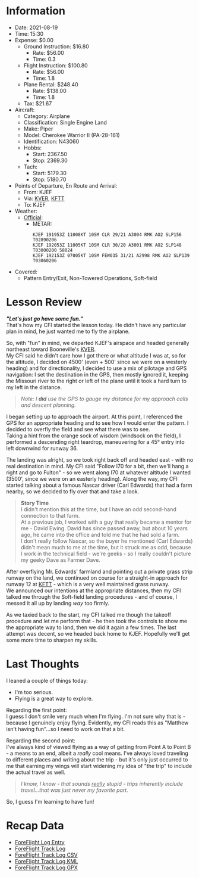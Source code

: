 # Information
- Date: 2021-08-19
- Time: 15:30
- Expense: $0.00
	- Ground Instruction: $16.80
		- Rate: $56.00
		- Time: 0.3
	- Flight Instruction: $100.80
		- Rate: $56.00
		- Time: 1.8
	- Plane Rental: $248.40
		- Rate: $138.00
		- Time: 1.8
	- Tax: $21.67
- Aircraft:
	- Category: Airplane
	- Classification: Single Engine Land
	- Make: Piper
	- Model: Cherokee Warrior II (PA-28-161)
	- Identification: N43060
	- Hobbs: 
		- Start: 2367.50
		- Stop: 2369.30
	- Tach: 
		- Start: 5179.30
		- Stop: 5180.70
- Points of Departure, En Route and Arrival:
	- From: KJEF
	- Via: [KVER][L0], [KFTT][L1]
	- To: KJEF
- Weather:
	- [Official](http://aviationwxchartsarchive.com/product/metar):
		- METAR: 
			```
			KJEF 191953Z 11008KT 10SM CLR 29/21 A3004 RMK AO2 SLP156 T02890206
			KJEF 192053Z 11005KT 10SM CLR 30/20 A3001 RMK AO2 SLP148 T03000200 58024
			KJEF 192153Z 07005KT 10SM FEW035 31/21 A2998 RMK AO2 SLP139 T03060206
			```
- Covered:
	- Pattern Entry/Exit, Non-Towered Operations, Soft-field
# Lesson Review
***"Let's just go have some fun."***<br />
That's how my CFI started the lesson today. He didn't have any particular plan in mind, he just wanted me to fly the airplane.

So, with "fun" in mind, we departed KJEF's airspace and headed generally northeast toward Booneville's [KVER][L0].<br />
My CFI said he didn't care how I got there or what altitude I was at, so for the altitude, I decided on 4500' (even + 500' since we were on a westerly heading) and for directionality, I decided to use a mix of pilotage and GPS navigation: I set the destination in the GPS, then mostly ignored it, keeping the Missouri river to the right or left of the plane until it took a hard turn to my left in the distance.
> *Note: I **did** use the GPS to gauge my distance for my approach calls and descent planning.*

I began setting up to approach the airport. At this point, I referenced the GPS for an appropriate heading and to see how I would enter the pattern. I decided to overfly the field and see what there was to see.<br />
Taking a hint from the orange sock of wisdom (windsock on the field), I performed a descending right teardrop, maneuvering for a 45° entry into left downwind for runway 36. 

The landing was alright, so we took right back off and headed east - with no real destination in mind. My CFI said "Follow I70 for a bit, then we'll hang a right and go to Fulton" - so we went along I70 at whatever altitude I wanted (3500', since we were on an easterly heading). Along the way, my CFI started talking about a famous Nascar driver (Carl Edwards) that had a farm nearby, so we decided to fly over that and take a look. 
> **Story Time**<br />
I didn't mention this at the time, but I have an odd second-hand connection to that farm.<br />
At a previous job, I worked with a guy that really became a mentor for me - David Ewing. David has since passed away, but about 10 years ago, he came into the office and told me that he had sold a farm.<br />
I don't really follow Nascar, so the buyer he mentioned (Carl Edwards) didn't mean much to me at the time, but it struck me as odd, because I work in the technical field - we're geeks - so I really couldn't picture my geeky Dave as Farmer Dave.

After overflying Mr. Edwards' farmland and pointing out a private grass strip runway on the land, we continued on course for a straight-in approach for runway 12 at [KFTT][L1] - which is a very well maintained grass runway.<br />
We announced our intentions at the appropriate distances, then my CFI talked me through the Soft-field landing procedures - and of course, I messed it all up by landing *way* too firmly.

As we taxied back to the start, my CFI talked me though the takeoff procedure and let me perform that - he then took the controls to show me the appropriate way to land, then we did it again a few times. The last attempt was decent, so we headed back home to KJEF.  Hopefully we'll get some more time to sharpen my skills.
# Last Thoughts
I leaned a couple of things today:
- I'm too serious.
- Flying is a great way to explore.

Regarding the first point:<br >
I guess I don't smile very much when I'm flying. I'm not sure why that is - because I genuinely enjoy flying. Evidently, my CFI reads this as "Matthew isn't having fun"...so I need to work on that a bit.

Regarding the second point:<br />
I've always kind of viewed flying as a way of getting from Point A to Point B - a means to an end, albeit a *really* cool means. I've always loved traveling to different places and writing about the trip - but it's only just occurred to me that earning my wings will start widening my idea of "the trip" to include the actual travel as well. 
> *I know, I know - that sounds <u>really</u> stupid - trips inherently include travel...that was just never my favorite part.*

So, I guess I'm learning to have fun!
# Recap Data
- [ForeFlight Log Entry](https://plan.foreflight.com/summary/488339bfe6d14402b9670e1c8d1ee13d)
- [ForeFlight Track Log](https://plan.foreflight.com/s/track/26F8C3A2-9EB3-42C2-8A46-A10A636A6265)
- [ForeFlight Track Log CSV](./supportData/2021-08-19.foreflight.tracklog.csv)
- [ForeFlight Track Log KML](./supportData/2021-08-19.foreflight.tracklog.kml)
- [ForeFlight Track Log GPX](./supportData/2021-08-19.foreflight.tracklog.gpx)

[L0]: https://www.airnav.com/airport/KVER
[L1]: https://www.airnav.com/airport/KFTT